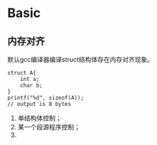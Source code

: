 # Basic
## 内存对齐
默认gcc编译器编译struct结构体存在内存对齐现象。
```
struct A{
    int a;
    char b;
}
printf("%d", sizeof(A));
// output is 8 bytes
```

1. 单结构体控制；
2. 某一个段源程序控制；
3. 

## 